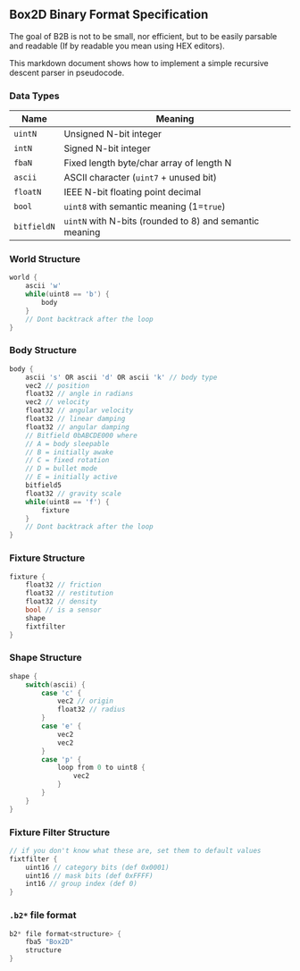## Box2D Binary Format Specification

The goal of B2B is not to be small, nor efficient, but to be easily parsable and readable (If by readable you mean using HEX editors).

This markdown document shows how to implement a simple recursive descent parser in pseudocode.

### Data Types

| Name        | Meaning                                                 |
| ----        | -------                                                 |
| `uintN`     | Unsigned N-bit integer                                  |
| `intN`      | Signed N-bit integer                                    |
| `fbaN`      | Fixed length byte/char array of length N                |
| `ascii`     | ASCII character (`uint7` + unused bit)                  |
| `floatN`    | IEEE N-bit floating point decimal                       |
| `bool`      | `uint8` with semantic meaning (1=`true`)                |
| `bitfieldN` | `uintN` with N-bits (rounded to 8) and semantic meaning |

### World Structure

```c
world {
	ascii 'w'
	while(uint8 == 'b') {
		body
	}
	// Dont backtrack after the loop
}
```

### Body Structure

```c
body {
	ascii 's' OR ascii 'd' OR ascii 'k' // body type
	vec2 // position
	float32 // angle in radians
	vec2 // velocity
	float32 // angular velocity
	float32 // linear damping
	float32 // angular damping
	// Bitfield 0bABCDE000 where
	// A = body sleepable
	// B = initially awake
	// C = fixed rotation
	// D = bullet mode
	// E = initially active
	bitfield5
	float32 // gravity scale
	while(uint8 == 'f') {
		fixture
	}
	// Dont backtrack after the loop
}
```

### Fixture Structure

```c
fixture {
	float32 // friction
	float32 // restitution
	float32 // density
	bool // is a sensor
	shape
	fixtfilter
}
```

### Shape Structure

```c
shape {
	switch(ascii) {
		case 'c' {
			vec2 // origin
			float32 // radius
		}
		case 'e' {
			vec2
			vec2
		}
		case 'p' {
			loop from 0 to uint8 {
				vec2
			}
		}
	}
}
```

### Fixture Filter Structure

```c
// if you don't know what these are, set them to default values
fixtfilter {
	uint16 // category bits (def 0x0001)
	uint16 // mask bits (def 0xFFFF)
	int16 // group index (def 0)
}
```

### `.b2*` file format

```c
b2* file format<structure> {
	fba5 "Box2D"
	structure
}
```
